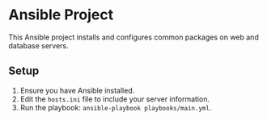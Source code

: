 # Ansible Project

This Ansible project installs and configures common packages on web and database servers.

## Setup
1. Ensure you have Ansible installed.
2. Edit the `hosts.ini` file to include your server information.
3. Run the playbook: `ansible-playbook playbooks/main.yml`.
